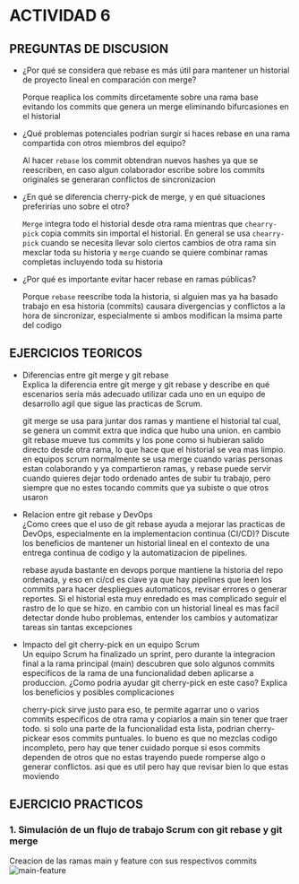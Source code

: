 # ACTIVIDAD 6
## PREGUNTAS DE DISCUSION
- ¿Por qué se considera que rebase es más útil para mantener un historial de proyecto lineal en comparación con merge?
  
  Porque reaplica los commits dircetamente sobre una rama base evitando los commits que genera un merge eliminando bifurcasiones en el historial
- ¿Qué problemas potenciales podrían surgir si haces rebase en una rama compartida con otros miembros del equipo?

  Al hacer `rebase` los commit obtendran nuevos hashes ya que se reescriben, en caso algun colaborador escribe sobre los commits originales se generaran conflictos de sincronizacion
- ¿En qué se diferencia cherry-pick de merge, y en qué situaciones preferirías uno sobre el otro?

  `Merge` integra todo el historial desde otra rama mientras que `chearry-pick` copia commits sin importal el historial.
  En general se usa `chearry-pick` cuando se necesita llevar solo ciertos cambios de otra rama sin mexclar toda su historia y `merge` cuando se quiere combinar ramas completas incluyendo toda su historia
- ¿Por qué es importante evitar hacer rebase en ramas públicas?

  Porque `rebase` reescribe toda la historia, si alguien mas ya ha basado trabajo en esa historia (commits) causara divergencias y conflictos a la hora de sincronizar, especialmente si ambos modifican la msima parte del codigo


## EJERCICIOS TEORICOS

- Diferencias entre git merge y git rebase  
Explica la diferencia entre git merge y git rebase y describe en qué escenarios sería más adecuado utilizar cada uno en un equipo de desarrollo agil que sigue las practicas de Scrum.

  git merge se usa para juntar dos ramas y mantiene el historial tal cual, se genera un commit extra que indica que hubo una union. en cambio git rebase mueve tus commits y los pone como si hubieran salido directo desde otra rama, lo que hace que el historial se vea mas limpio. en equipos scrum normalmente se usa merge cuando varias personas estan colaborando y ya compartieron ramas, y rebase puede servir cuando quieres dejar todo ordenado antes de subir tu trabajo, pero siempre que no estes tocando commits que ya subiste o que otros usaron

- Relacion entre git rebase y DevOps  
¿Como crees que el uso de git rebase ayuda a mejorar las practicas de DevOps, especialmente en la implementacion continua (CI/CD)? Discute los beneficios de mantener un historial lineal en el contexto de una entrega continua de codigo y la automatizacion de pipelines.

  rebase ayuda bastante en devops porque mantiene la historia del repo ordenada, y eso en ci/cd es clave ya que hay pipelines que leen los commits para hacer despliegues automaticos, revisar errores o generar reportes. Si el historial esta muy enredado es mas complicado seguir el rastro de lo que se hizo. en cambio con un historial lineal es mas facil detectar donde hubo problemas, entender los cambios y automatizar tareas sin tantas excepciones

- Impacto del git cherry-pick en un equipo Scrum  
  Un equipo Scrum ha finalizado un sprint, pero durante la integracion final a la rama principal (main) descubren que solo algunos commits especificos de la rama de una funcionalidad deben aplicarse a produccion. ¿Como podria ayudar git cherry-pick en este caso? Explica los beneficios y posibles complicaciones

  cherry-pick sirve justo para eso, te permite agarrar uno o varios commits especificos de otra rama y copiarlos a main sin tener que traer todo. si solo una parte de la funcionalidad esta lista, podrian cherry-pickear esos commits puntuales. lo bueno es que no mezclas codigo incompleto, pero hay que tener cuidado porque si esos commits dependen de otros que no estas trayendo puede romperse algo o generar conflictos. asi que es util pero hay que revisar bien lo que estas moviendo

## EJERCICIO PRACTICOS

### 1. Simulación de un flujo de trabajo Scrum con git rebase y git merge
Creacion de las ramas main y feature con sus respectivos commits
![main-feature](images/6.1.1)


  
